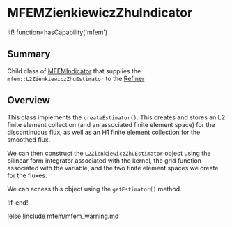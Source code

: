# MFEMZienkiewiczZhuIndicator

!if! function=hasCapability('mfem')

## Summary

Child class of [MFEMIndicator](source/mfem/estimators/MFEMIndicator.md) that supplies
the `mfem::L2ZienkiewiczZhuEstimator` to the [Refiner](source/mfem/refiners/MFEMRefinementMarker.md)

## Overview

This class implements the `createEstimator()`. This creates and stores an L2 finite element collection
(and an associated finite element space) for the discontinuous flux, as well as an H1 finite element
collection for the smoothed flux.

We can then construct the `L2ZienkiewiczZhuEstimator` object using the bilinear form integrator
associated with the kernel, the grid function associated with the variable, and the two finite
element spaces we create for the fluxes.

We can access this object using the `getEstimator()` method.

!if-end!

!else
!include mfem/mfem_warning.md
